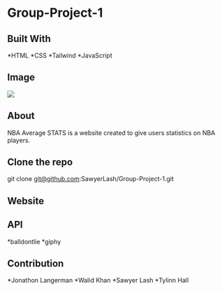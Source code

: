# Group-Project-1

## Built With
*HTML
*CSS
*Tailwind
*JavaScript

## Image
![](./assets/images/NBA.img.png)

## About
NBA Average STATS is a website created to give users statistics on NBA players.

## Clone the repo
git clone git@github.com:SawyerLash/Group-Project-1.git

## Website


## API
*balldontlie
*giphy

## Contribution
*Jonathon Langerman
*Walid Khan
*Sawyer Lash
*Tylinn Hall
